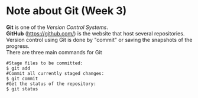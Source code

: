 # Note about Git (Week 3)
**Git** is one of the *Version Control Systems*. <br>
**GitHub** (https://github.com/) is the website that host several repositories. <br>
Version control using Git is done by "commit" or saving the snapshots of the progress. <br>
There are three main commands for Git
```
#Stage files to be committed:
$ git add
#Commit all currently staged changes:
$ git commit
#Get the status of the repository:
$ git status
```



